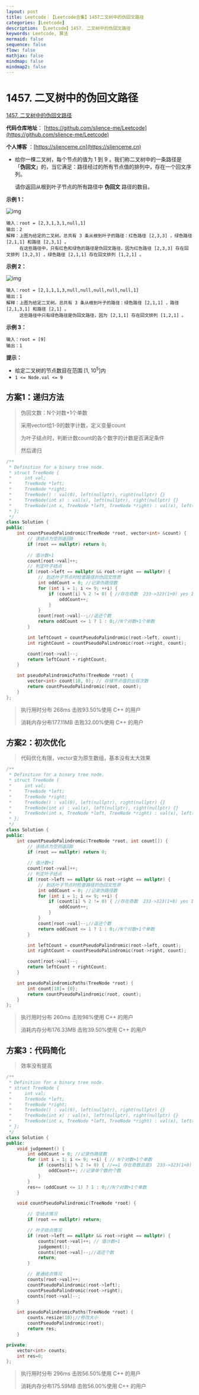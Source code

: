 ```yaml
---
layout: post
title: Leetcode｜【Leetcode合集】1457二叉树中的伪回文路径
categories: [Leetcode]
description: 【Leetcode】1457. 二叉树中的伪回文路径
keywords: Leetcode, 算法
mermaid: false
sequence: false
flow: false
mathjax: false
mindmap: false
mindmap2: false
---
```


# 1457. 二叉树中的伪回文路径


[1457. 二叉树中的伪回文路径](https://leetcode.cn/problems/pseudo-palindromic-paths-in-a-binary-tree/)

**代码仓库地址**： [https://github.com/slience-me/Leetcode](https://github.com/slience-me/Leetcode)

**个人博客** ：[https://slienceme.cn](https://slienceme.cn)

- 给你一棵二叉树，每个节点的值为 1 到 9 。我们称二叉树中的一条路径是 「**伪回文**」的，当它满足：路径经过的所有节点值的排列中，存在一个回文序列。

  请你返回从根到叶子节点的所有路径中 **伪回文** 路径的数目。

   

**示例 1：**

![img](/images/posts/palindromic_paths_1.png)

```
输入：root = [2,3,1,3,1,null,1]
输出：2 
解释：上图为给定的二叉树。总共有 3 条从根到叶子的路径：红色路径 [2,3,3] ，绿色路径 [2,1,1] 和路径 [2,3,1] 。
     在这些路径中，只有红色和绿色的路径是伪回文路径，因为红色路径 [2,3,3] 存在回文排列 [3,2,3] ，绿色路径 [2,1,1] 存在回文排列 [1,2,1] 。
```

**示例 2：**

![img](/images/posts/palindromic_paths_2.png)

```
输入：root = [2,1,1,1,3,null,null,null,null,null,1]
输出：1 
解释：上图为给定二叉树。总共有 3 条从根到叶子的路径：绿色路径 [2,1,1] ，路径 [2,1,3,1] 和路径 [2,1] 。
     这些路径中只有绿色路径是伪回文路径，因为 [2,1,1] 存在回文排列 [1,2,1] 。
```

**示例 3：**

```
输入：root = [9]
输出：1
```

**提示：**

- 给定二叉树的节点数目在范围 [1, 10<sup>5</sup>]内
- `1 <= Node.val <= 9`



## 方案1：递归方法

> 伪回文数：N个对数+1个单数
>
> 采用vector给1-9的数字计数，定义变量count
>
> 为叶子结点时，判断计数count的各个数字的计数是否满足条件
>
> 然后递归

```cpp
/**
 * Definition for a binary tree node.
 * struct TreeNode {
 *     int val;
 *     TreeNode *left;
 *     TreeNode *right;
 *     TreeNode() : val(0), left(nullptr), right(nullptr) {}
 *     TreeNode(int x) : val(x), left(nullptr), right(nullptr) {}
 *     TreeNode(int x, TreeNode *left, TreeNode *right) : val(x), left(left), right(right) {}
 * };
 */
class Solution {
public:
    int countPseudoPalindromic(TreeNode *root, vector<int> &count) {
        // 该结点为空则返回0
        if (root == nullptr) return 0;
        
        // 值计数+1
        count[root->val]++;
        // 判定叶子结点
        if (root->left == nullptr && root->right == nullptr) {
            // 到达叶子节点时检查路径的伪回文性质
            int oddCount = 0; //记录伪路径数
            for (int i = 1; i <= 9; ++i) {
                if (count[i] % 2 != 0) { //存在奇数  233->323(1+0) yes 1232(1+0+1) no
                    oddCount++;
                }
            }
            count[root->val]--;//返还个数
            return oddCount <= 1 ? 1 : 0;//N个对数+1个单数
        }

        int leftCount = countPseudoPalindromic(root->left, count);
        int rightCount = countPseudoPalindromic(root->right, count);

        count[root->val]--;
        return leftCount + rightCount;
    }

    int pseudoPalindromicPaths(TreeNode *root) {
        vector<int> count(10, 0); // 存储节点值的出现次数
        return countPseudoPalindromic(root, count);
    }
};
```

> 执行用时分布 268ms 击败93.50%使用 C++ 的用户
>
> 消耗内存分布177.11MB 击败32.00%使用 C++ 的用户



## 方案2：初次优化

> 代码优化有限，vector变为原生数组，基本没有太大效果
>

```cpp
/**
 * Definition for a binary tree node.
 * struct TreeNode {
 *     int val;
 *     TreeNode *left;
 *     TreeNode *right;
 *     TreeNode() : val(0), left(nullptr), right(nullptr) {}
 *     TreeNode(int x) : val(x), left(nullptr), right(nullptr) {}
 *     TreeNode(int x, TreeNode *left, TreeNode *right) : val(x), left(left), right(right) {}
 * };
 */
class Solution {
public:
    int countPseudoPalindromic(TreeNode *root, int count[]) {
        // 该结点为空则返回0
        if (root == nullptr) return 0;
        
        // 值计数+1
        count[root->val]++;
        // 判定叶子结点
        if (root->left == nullptr && root->right == nullptr) {
            // 到达叶子节点时检查路径的伪回文性质
            int oddCount = 0; //记录伪路径数
            for (int i = 1; i <= 9; ++i) {
                if (count[i] % 2 != 0) { //存在奇数  233->323(1+0) yes 1232(1+0+1) no
                    oddCount++;
                }
            }
            count[root->val]--;//返还个数
            return oddCount <= 1 ? 1 : 0;//N个对数+1个单数
        }

        int leftCount = countPseudoPalindromic(root->left, count);
        int rightCount = countPseudoPalindromic(root->right, count);

        count[root->val]--;
        return leftCount + rightCount;
    }

    int pseudoPalindromicPaths(TreeNode *root) {
        int count[10]= {0};
        return countPseudoPalindromic(root, count);
    }
};
```

> 执行用时分布 260ms 击败98%使用 C++ 的用户
>
> 消耗内存分布176.33MB 击败39.50%使用 C++ 的用户



## 方案3：代码简化

> 效率没有提高

```cpp
/**
 * Definition for a binary tree node.
 * struct TreeNode {
 *     int val;
 *     TreeNode *left;
 *     TreeNode *right;
 *     TreeNode() : val(0), left(nullptr), right(nullptr) {}
 *     TreeNode(int x) : val(x), left(nullptr), right(nullptr) {}
 *     TreeNode(int x, TreeNode *left, TreeNode *right) : val(x), left(left), right(right) {}
 * };
 */
class Solution {
public:
    void judgement() {
        int oddCount = 0; //记录伪路径数
        for (int i = 1; i <= 9; ++i) { // N个对数+1个单数
            if (counts[i] % 2 != 0) { //==1 存在奇数且是3  233->323(1+0) yes 1232(1+0+1) no
                oddCount++; //记录单个数的个数
            }
        }
        res+= (oddCount <= 1) ? 1 : 0;//N个对数+1个单数
    }

    void countPseudoPalindromic(TreeNode *root) {

        // 空结点情况
        if (root == nullptr) return;

        // 叶子结点情况
        if (root->left == nullptr && root->right == nullptr) {
            counts[root->val]++; // 值计数+1
            judgement();
            counts[root->val]--;//返还个数
            return;
        }

        // 普通结点情况
        counts[root->val]++;
        countPseudoPalindromic(root->left);
        countPseudoPalindromic(root->right);
        counts[root->val]--;
    }

    int pseudoPalindromicPaths(TreeNode *root) {
        counts.resize(10);//修改大小
        countPseudoPalindromic(root);
        return res;
    }

private:
    vector<int> counts;
    int res=0;
};
```

> 执行用时分布 296ms 击败56.50%使用 C++ 的用户
>
> 消耗内存分布175.59MB 击败56.00%使用 C++ 的用户